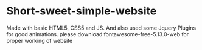 # Short-sweet-simple-website
Made with basic HTML5, CSS5 and JS. And also used some Jquery Plugins for good animations.
please download fontawesome-free-5.13.0-web for proper working of website

